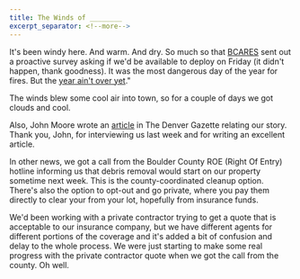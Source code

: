 ```yaml
---
title: The Winds of ________
excerpt_separator: <!--more-->
---
```


It's been windy here. And warm. And dry. So much so that [BCARES](http://bouldercountyares.org/) sent out a proactive survey asking if we'd be available to deploy on Friday (it didn't happen, thank goodness). It was the most dangerous day of the year for fires. But the [year ain't over yet](https://www.youtube.com/watch?v=SFsa62d5Ri4)."

<!--more-->

The winds blew some cool air into town, so for a couple of days we got clouds and cool.

Also, John Moore wrote an [article](https://denvergazette.com/arts-entertainment/colorado-theater-family-sifts-for-meaning-in-ashes-of-marshall-fire/article_6658ecd4-c044-11ec-8394-3f8024a748ee.html) in The Denver Gazette relating our story. Thank you, John, for interviewing us last week and for writing an excellent article.

In other news, we got a call from the Boulder County ROE (Right Of Entry) hotline informing us that debris removal would start on our property sometime next week. This is the county-coordinated cleanup option. There's also the option to opt-out and go private, where you pay them directly to clear your from your lot, hopefully from insurance funds.

We'd been working with a private contractor trying to get a quote that is acceptable to our insurance company, but we have different agents for different portions of the coverage and it's added a bit of confusion and delay to the whole process. We were just starting to make some real progress with the private contractor quote when we got the call from the county. Oh well.
